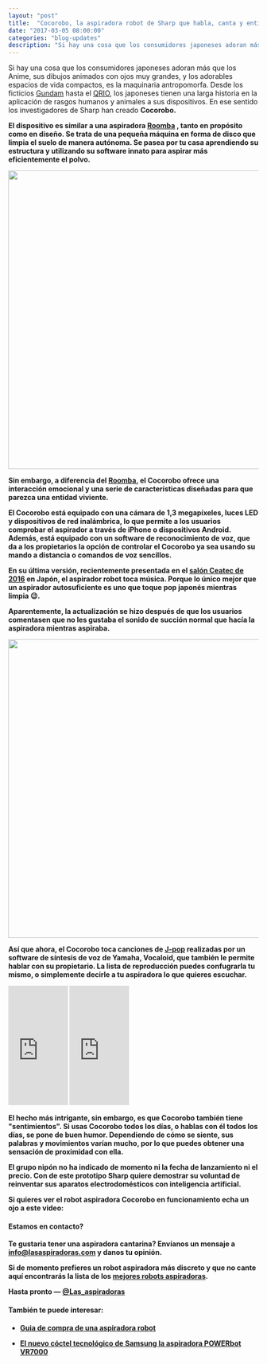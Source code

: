 ```yaml
---
layout: "post"
title:  "Cocorobo, la aspiradora robot de Sharp que habla, canta y entiende las emociones"
date: "2017-03-05 08:00:00"
categories: "blog-updates"
description: "Si hay una cosa que los consumidores japoneses adoran más que los Anime, sus dibujos animados con ojos muy grandes, y los adorables espacios de vida compactos, es la maquinaria antropomorfa."
---
```


Si hay una cosa que los consumidores japoneses adoran más que los Anime, sus dibujos animados con ojos muy grandes, y los adorables espacios de vida compactos, es la maquinaria antropomorfa. Desde los ficticios [Gundam](https://es.wikipedia.org/wiki/Gundam) hasta el [QRIO](https://es.wikipedia.org/wiki/QRIO), los japoneses tienen una larga historia en la aplicación de rasgos humanos y animales a sus dispositivos. En ese sentido los investigadores de Sharp han creado <b>Cocorobo<b>.

El dispositivo es similar a una aspiradora [Roomba](https://www.amazon.es/s/ref=as_li_ss_tl?fst=as:off&rh=n:599391031,n:2165706031,k:irobot+roomba&keywords=irobot+roomba&ie=UTF8&qid=1488734388&rnid=599392031&linkCode=ll2&tag=lasaspirad-21&linkId=9f0593d9e22d92d7fe6d65050f31ea39) , tanto en propósito como en diseño. Se trata de una pequeña máquina en forma de disco que limpia el suelo de manera autónoma. Se pasea por tu casa aprendiendo su estructura y utilizando su software innato para aspirar más eficientemente el polvo.

<div class="text-center">
<img src="{{ site.url }}/assets/img/varias/cocorobo-caja.jpg" width="600" height="auto" alt="">
</div>

Sin embargo, a diferencia del [Roomba](https://www.amazon.es/s/ref=as_li_ss_tl?fst=as:off&rh=n:599391031,n:2165706031,k:irobot+roomba&keywords=irobot+roomba&ie=UTF8&qid=1488734388&rnid=599392031&linkCode=ll2&tag=lasaspirad-21&linkId=9f0593d9e22d92d7fe6d65050f31ea39), el Cocorobo ofrece una interacción emocional y una serie de características diseñadas para que parezca una entidad viviente.

El Cocorobo está equipado con una cámara de 1,3 megapíxeles, luces LED y dispositivos de red inalámbrica, lo que permite a los usuarios comprobar el aspirador a través de iPhone o dispositivos Android. Además, está equipado con un software de reconocimiento de voz, que da a los propietarios la opción de controlar el Cocorobo ya sea usando su mando a distancia o comandos de voz sencillos.

En su última versión, recientemente presentada en el [salón Ceatec de 2016](http://www.ceatec.com/en/) en Japón, el aspirador robot toca música. Porque lo único mejor que un aspirador autosuficiente es uno que toque pop japonés mientras limpia 😉.

Aparentemente, la actualización se hizo después de que los usuarios comentasen que no les gustaba el sonido de succión normal que hacía la aspiradora mientras aspiraba.

<div class="text-center">
<img src="{{ site.url }}/assets/img/varias/Cocorobo.jpg" width="600" height="auto" alt="">
</div>

Así que ahora, el Cocorobo toca canciones de [J-pop](https://es.wikipedia.org/wiki/J-pop) realizadas por un software de síntesis de voz de Yamaha, Vocaloid, que también le permite hablar con su propietario. La lista de reproducción puedes confugrarla tu mismo, o simplemente decirle a tu aspiradora lo que quieres escuchar.

<div class="text-center">
  <iframe style="width:120px;height:240px;" marginwidth="0" marginheight="0" scrolling="no" frameborder="0" src="https://rcm-eu.amazon-adsystem.com/e/cm?ref=tf_til&t=lasaspirad-21&m=amazon&o=30&p=8&l=as1&IS2=1&asins=B071ZPSPNY&linkId=875505e0c1a82d41208574c1b8bd4e7c&bc1=FFFFFF&lt1=_blank&fc1=333333&lc1=0066C0&bg1=FFFFFF&f=ifr">
  </iframe>
  <iframe style="width:120px;height:240px;" marginwidth="0" marginheight="0" scrolling="no" frameborder="0" src="https://rcm-eu.amazon-adsystem.com/e/cm?ref=tf_til&t=lasaspirad-21&m=amazon&o=30&p=8&l=as1&IS2=1&asins=B008R5ZPL4&linkId=f6f126f9bf425c8757df7ccfe188a734&bc1=FFFFFF&lt1=_blank&fc1=333333&lc1=0066C0&bg1=FFFFFF&f=ifr">
  </iframe>
</div>

El hecho más intrigante, sin embargo, es que Cocorobo también tiene "sentimientos". Si usas Cocorobo todos los días, o hablas con él todos los días, se pone de buen humor. Dependiendo de cómo se siente, sus palabras y movimientos varían mucho, por lo que puedes obtener una sensación de proximidad con ella.

El grupo nipón no ha indicado de momento ni la fecha de lanzamiento ni el precio. Con de este prototipo Sharp quiere demostrar su voluntad de reinventar sus aparatos electrodomésticos con inteligencia artificial.

Si quieres ver el robot aspiradora Cocorobo en funcionamiento echa un ojo a este video:

[](//cdn.embedly.com/widgets/media.html?src=https%3A%2F%2Fwww.youtube.com%2Fembed%2FGK5429IeqnE%3Ffeature%3Doembed&url=http%3A%2F%2Fwww.youtube.com%2Fwatch%3Fv%3DGK5429IeqnE&image=https%3A%2F%2Fi.ytimg.com%2Fvi%2FGK5429IeqnE%2Fhqdefault.jpg&key=8a35babe1ca54595895b591feaccf81f&type=text%2Fhtml&schema=youtube)

#### Estamos en contacto?

Te gustaria tener una aspiradora cantarina? Envíanos un mensaje a info@lasaspiradoras.com y danos tu opinión.

Si de momento prefieres un robot aspiradora más discreto y que no cante aquí encontrarás la lista de los [mejores robots aspiradoras](http://www.lasaspiradoras.com/tabla-caracteristicas-aspiradoras-robot/).

Hasta pronto — [@Las_aspiradoras](https://twitter.com/Las_aspiradoras)

#### También te puede interesar:

- [Guia de compra de una aspiradora robot](http://www.lasaspiradoras.com/blog-updates/2016/12/23/Guia-de-compra-de-una-aspiradora-robot.html)

- [El nuevo cóctel tecnológico de Samsung la aspiradora POWERbot VR7000](http://www.lasaspiradoras.com/blog-updates/2017/03/28/el-nuevo-coctel-tecnologico-de-samsung-la-aspiradora-powerbot-vr7000.html)
